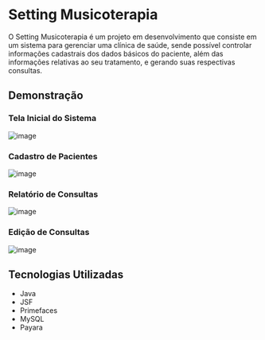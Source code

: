 # Setting Musicoterapia
O Setting Musicoterapia é um projeto em desenvolvimento que consiste em um sistema para gerenciar uma clínica de saúde, sende possível controlar informações cadastrais dos dados básicos do paciente, além das informações  relativas ao seu tratamento, e gerando suas respectivas consultas.

## Demonstração

### Tela Inicial do Sistema
![image](https://github.com/guilhermepereira2917/SettingMusicoterapia/assets/57549218/f4d812db-6dd0-401c-9ce5-698e72a18157)

### Cadastro de Pacientes
![image](https://github.com/guilhermepereira2917/SettingMusicoterapia/assets/57549218/eca78d17-2625-44bd-92bb-77bd26472959)

### Relatório de Consultas
![image](https://github.com/guilhermepereira2917/SettingMusicoterapia/assets/57549218/45b7f294-7d38-4e22-a400-866ed4caf5ac)

### Edição de Consultas
![image](https://github.com/guilhermepereira2917/SettingMusicoterapia/assets/57549218/76e7c4b7-4ce2-4201-8719-7a8b3506bb3d)

## Tecnologias Utilizadas
- Java
- JSF
- Primefaces
- MySQL
- Payara
